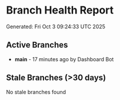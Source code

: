 # Branch Health Report
Generated: Fri Oct  3 09:24:33 UTC 2025

## Active Branches
- **main** - 17 minutes ago by Dashboard Bot

## Stale Branches (>30 days)
No stale branches found
